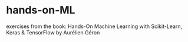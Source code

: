 # hands-on-ML
exercises from the book:  Hands-On Machine Learning with Scikit-Learn, Keras &amp; TensorFlow by Aurélien Géron
